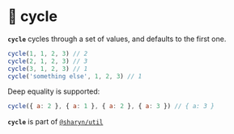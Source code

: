 # 🌹 cycle

**`cycle`** cycles through a set of values, and defaults to the first one.

```js
cycle(1, 1, 2, 3) // 2
cycle(2, 1, 2, 3) // 3
cycle(3, 1, 2, 3) // 1
cycle('something else', 1, 2, 3) // 1
```

Deep equality is supported:

```js
cycle({ a: 2 }, { a: 1 }, { a: 2 }, { a: 3 }) // { a: 3 }
```

**`cycle`** is part of [`@sharyn/util`](https://github.com/sharynjs/sharyn-util/blob/master/README.md)
